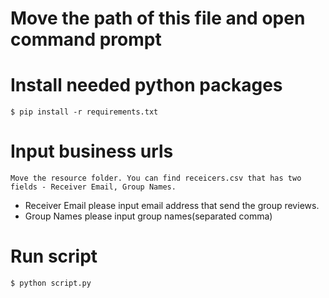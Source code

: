 # Move the path of this file and open command prompt

# Install needed python packages
    $ pip install -r requirements.txt

# Input business urls
    Move the resource folder. You can find receicers.csv that has two fields - Receiver Email, Group Names.
 - Receiver Email
    please input email address that send the group reviews.
 - Group Names
    please input group names(separated comma)

# Run script
    $ python script.py